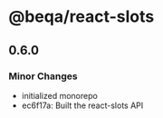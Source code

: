 # @beqa/react-slots

## 0.6.0

### Minor Changes

- initialized monorepo
- ec6f17a: Built the react-slots API
